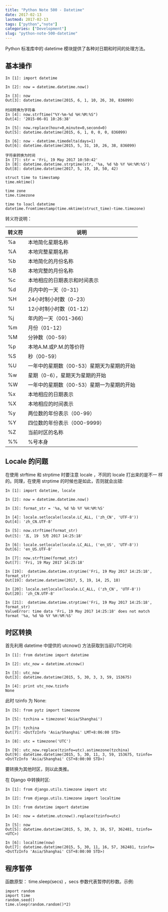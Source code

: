 ```yaml
---
title: "Python Note 500 - Datetime"
date: 2017-02-13
lastmod: 2017-02-13
tags: ["python","note"]
categories: ["Development"]
slug: "python-note-500-datetime"
---
```


Python 标准库中的 datetime 模块提供了各种对日期和时间的处理方法。

基本操作
--------

    In [1]: import datetime

    In [2]: now = datetime.datetime.now()

    In [3]: now
    Out[3]: datetime.datetime(2015, 6, 1, 10, 26, 38, 836099)

    时间转换为字符串
    In [4]: now.strftime("%Y-%m-%d %H:%M:%S")
    Out[4]: '2015-06-01 10:26:38'

    In [5]: now.replace(hour=0,minute=0,second=0)
    Out[5]: datetime.datetime(2015, 6, 1, 0, 0, 0, 836099)

    In [6]: now - datetime.timedelta(days=1)
    Out[6]: datetime.datetime(2015, 5, 31, 10, 26, 38, 836099)

    字符串转换为时间
    In [7]: str = 'Fri, 19 May 2017 10:50:42'
    In [8]: datetime.datetime.strptime(str, '%a, %d %b %Y %H:%M:%S')
    Out[8]: datetime.datetime(2017, 5, 19, 10, 50, 42)

    struct time to timestamp
    time.mktime()

    time zone
    time.timezone

    time to loacl datetime
    datetime.fromtimestamp(time.mktime(struct_time)-time.timezone)

转义符说明：

  转义符        | 说明
  ------------- | -------------------------------------------
  %a            | 本地简化星期名称
  %A            | 本地完整星期名称
  %b            | 本地简化的月份名称
  %B            | 本地完整的月份名称
  %c            | 本地相应的日期表示和时间表示
  %d            | 月内中的一天（0-31）
  %H            | 24小时制小时数（0-23）
  %I            | 12小时制小时数（01-12）
  %j            | 年内的一天（001-366）
  %m            | 月份（01-12）
  %M            | 分钟数（00-59）
  %p            | 本地A.M.或P.M.的等价符
  %S            | 秒（00-59）
  %U            | 一年中的星期数（00-53）星期天为星期的开始
  %w            | 星期（0-6），星期天为星期的开始
  %W            | 一年中的星期数（00-53）星期一为星期的开始
  %x            | 本地相应的日期表示
  %X            | 本地相应的时间表示
  %y            | 两位数的年份表示（00-99）
  %Y            | 四位数的年份表示（000-9999）
  %Z            | 当前时区的名称
  %%            | %号本身

Locale 的问题
-------------

在使用 strftime 和 strptime 时要注意 locale ，不同的 locale
打出来的是不一 样的。同理，在使用 strptime 的时候也是如此，否则就会出错:

    In [1]: import datetime, locale

    In [2]: now = datetime.datetime.now()

    In [3]: format_str = '%a, %d %b %Y %H:%M:%S'

    In [4]: locale.setlocale(locale.LC_ALL, ('zh_CN', 'UTF-8'))
    Out[4]: 'zh_CN.UTF-8'

    In [5]: now.strftime(format_str)
    Out[5]: '五, 19  5月 2017 14:25:18'

    In [6]: locale.setlocale(locale.LC_ALL, ('en_US', 'UTF-8'))
    Out[6]: 'en_US.UTF-8'

    In [7]: now.strftime(format_str)
    Out[7]: 'Fri, 19 May 2017 14:25:18'

    In [19]:  datetime.datetime.strptime('Fri, 19 May 2017 14:25:18', format_str)
    Out[19]: datetime.datetime(2017, 5, 19, 14, 25, 18)

    In [20]: locale.setlocale(locale.LC_ALL, ('zh_CN', 'UTF-8'))
    Out[20]: 'zh_CN.UTF-8'

    In [21]:  datetime.datetime.strptime('Fri, 19 May 2017 14:25:18', format_str)
    ValueError: time data 'Fri, 19 May 2017 14:25:18' does not match format '%a, %d %b %Y %H:%M:%S'

时区转换
--------

首先利用 datetime 中提供的 utcnow() 方法获取到当前UTC时间:

    In [1]: from datetime import datetime

    In [2]: utc_now = datetime.utcnow()

    In [3]: utc_now
    Out[3]: datetime.datetime(2015, 5, 30, 3, 3, 59, 153675)

    In [4]: print utc_now.tzinfo
    None

此时 tzinfo 为 None:

    In [5]: from pytz import timezone

    In [5]: tzchina = timezone('Asia/Shanghai')

    In [7]: tzchina
    Out[7]: <DstTzInfo 'Asia/Shanghai' LMT+8:06:00 STD>

    In [8]: utc = timezone('UTC')

    In [9]: utc_now.replace(tzinfo=utc).astimezone(tzchina)
    Out[9]: datetime.datetime(2015, 5, 30, 11, 3, 59, 153675, tzinfo=<DstTzInfo 'Asia/Shanghai' CST+8:00:00 STD>)

要转换为其他时区，则以此类推。

在 Django 中转换时区:

    In [1]: from django.utils.timezone import utc

    In [2]: from django.utils.timezone import localtime

    In [3]: from datetime import datetime

    In [4]: now = datetime.utcnow().replace(tzinfo=utc)

    In [5]: now
    Out[5]: datetime.datetime(2015, 5, 30, 3, 16, 57, 362481, tzinfo=<UTC>)

    In [6]: localtime(now)
    Out[7]: datetime.datetime(2015, 5, 30, 11, 16, 57, 362481, tzinfo=<DstTzInfo 'Asia/Shanghai' CST+8:00:00 STD>)

程序暂停
--------

函数原型： time.sleep(secs) ，secs 参数代表暂停的秒数。示例:

    import random
    import time
    random.seed()
    time.sleep(random.random()*2)
